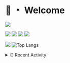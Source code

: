 # 👋 ・ Welcome
![](https://komarev.com/ghpvc/?username=Lorenzo0111)

![](https://img.shields.io/badge/Java-ED8B00?style=for-the-badge&logo=java&logoColor=white)
![](https://img.shields.io/badge/JavaScript-323330?style=for-the-badge&logo=javascript&logoColor=F7DF1E)
![](https://img.shields.io/badge/Node.js-339933?style=for-the-badge&logo=nodedotjs&logoColor=white)
![](https://img.shields.io/badge/React-20232A?style=for-the-badge&logo=react&logoColor=61DAFB)

[![](https://github-readme-stats.vercel.app/api?username=Lorenzo0111&show_icons=true&count_private=true)](https://github.com/Lorenzo0111)
![Top Langs](https://github-readme-stats.vercel.app/api/top-langs/?username=Lorenzo0111&layout=compact)

<details>
<summary>⏰ Recent Activity</summary>

<!--RECENT_ACTIVITY:start-->
1. ![release] Released [v2.0.2 - Lots of fixes](https://github.com/ZombieStriker/QualityArmory/releases/tag/v2.0.2) in [ZombieStriker/QualityArmory](https://github.com/ZombieStriker/QualityArmory)
2. ![prMerged] **Pull request merged:** [Lorenzo0111/DownloadTracker#26](https://github.com/Lorenzo0111/DownloadTracker/pull/26)
3. ![prMerged] **Pull request merged:** [Lorenzo0111/DownloadTracker#28](https://github.com/Lorenzo0111/DownloadTracker/pull/28)
4. ![prMerged] **Pull request merged:** [Lorenzo0111/NodeBin#28](https://github.com/Lorenzo0111/NodeBin/pull/28)
5. ![prMerged] **Pull request merged:** [Lorenzo0111/DownloadTracker#30](https://github.com/Lorenzo0111/DownloadTracker/pull/30)
6. ![prMerged] **Pull request merged:** [Lorenzo0111/ElectionsPlus#40](https://github.com/Lorenzo0111/ElectionsPlus/pull/40)
7. ![issueClosed] **Issue closed:** [ZombieStriker/QualityArmory#165](https://github.com/ZombieStriker/QualityArmory/issues/165)
8. ![comment] **Commented:** [ZombieStriker/QualityArmory#161](https://github.com/ZombieStriker/QualityArmory/issues/161#issuecomment-930240557)
9. ![issueClosed] **Issue closed:** [ZombieStriker/QualityArmory#160](https://github.com/ZombieStriker/QualityArmory/issues/160)
10. ![issueClosed] **Issue closed:** [ZombieStriker/QualityArmory#170](https://github.com/ZombieStriker/QualityArmory/issues/170)
<!--RECENT_ACTIVITY:end-->


<!--RECENT_ACTIVITY:last_update-->
Last Updated: Thursday, September 30th, 2021, 12:41:14 AM
<!--RECENT_ACTIVITY:last_update_end-->
</details>

[issueOpened]: https://cdn.jsdelivr.net/gh/Readme-Workflows/Readme-Icons@main/icons/octicons/IssueOpenedOld.svg
[issueClosed]: https://cdn.jsdelivr.net/gh/Readme-Workflows/Readme-Icons@main/icons/octicons/IssueClosedOld.svg

[prOpened]: https://cdn.jsdelivr.net/gh/Readme-Workflows/Readme-Icons@main/icons/octicons/PullRequestOpened.svg
[prClosed]: https://cdn.jsdelivr.net/gh/Readme-Workflows/Readme-Icons@main/icons/octicons/PullRequestClosed.svg
[prMerged]: https://cdn.jsdelivr.net/gh/Readme-Workflows/Readme-Icons@main/icons/octicons/PullRequestMerged.svg

[comment]: https://cdn.jsdelivr.net/gh/Readme-Workflows/Readme-Icons@main/icons/octicons/Comment.svg

[changesRequested]: https://cdn.jsdelivr.net/gh/Readme-Workflows/Readme-Icons@main/icons/octicons/RequestedChanges.svg
[approved]: https://cdn.jsdelivr.net/gh/Readme-Workflows/Readme-Icons@main/icons/octicons/ApprovedChanges.svg

[repoCreated]: https://cdn.jsdelivr.net/gh/Readme-Workflows/Readme-Icons@main/icons/octicons/Repository.svg
[release]: https://cdn.jsdelivr.net/gh/Readme-Workflows/Readme-Icons@main/icons/octicons/Release.svg
[star]: https://cdn.jsdelivr.net/gh/Readme-Workflows/Readme-Icons@main/icons/octicons/StarredRepository.svg
[wiki]: https://cdn.jsdelivr.net/gh/Readme-Workflows/Readme-Icons@main/icons/octicons/Wiki.svg
[fork]: https://cdn.jsdelivr.net/gh/Readme-Workflows/Readme-Icons@main/icons/octicons/ForkedRepository.svg
[people]: https://cdn.jsdelivr.net/gh/Readme-Workflows/Readme-Icons@main/icons/octicons/People.svg
